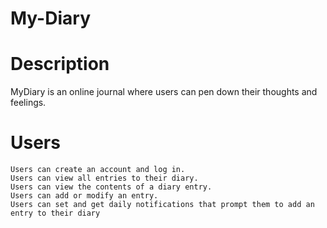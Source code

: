 # My-Diary
# Description
  MyDiary is an online journal where users can pen down their thoughts and feelings.
  
# Users
    Users can create an account and log in.
    Users can view all entries to their diary.
    Users can view the contents of a diary entry.
    Users can add or modify an entry.
    Users can set and get daily notifications that prompt them to add an entry to their diary
  
